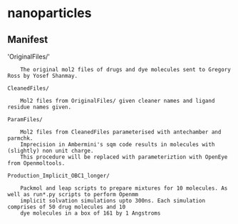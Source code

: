 # nanoparticles

## Manifest

'OriginalFiles/'

```
    The original mol2 files of drugs and dye molecules sent to Gregory Ross by Yosef Shanmay.
```

`CleanedFiles/`

```
    Mol2 files from OriginalFiles/ given cleaner names and ligand residue names given.
```

`ParamFiles/`

```
    Mol2 files from CleanedFiles parameterised with antechamber and parmchk.
    Imprecision in Ambermini's sqm code results in molecules with (slightly) non unit charge.
    This procedure will be replaced with parameteriztion with OpenEye from Openmoltools.
```

`Production_Implicit_OBC1_longer/`

```
    Packmol and leap scripts to prepare mixtures for 10 molecules. As well as run*.py scripts to perform Openmm
    implicit solvation simulations upto 300ns. Each simulation comprises of 50 drug molecules and 10
    dye molecules in a box of 161 by 1 Angstroms 
```



